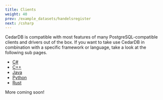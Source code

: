 ```yaml
---
title: Clients
weight: 40
prev: /example_datasets/handelsregister
next: /csharp
---
```


CedarDB is compatible with most features of many PostgreSQL-compatible clients and drivers out of the box.
If you want to take use CedarDB in combination with a specific framework or language, take a look at the following sub pages.


* [C#](./csharp)
* [C++](./cpp)
* [Java](./java)
* [Python](./python)
* [Rust](./rust)

More coming soon!
